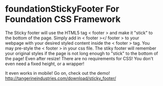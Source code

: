 foundationStickyFooter For Foundation CSS Framework
======================
The Sticky footer will use the HTML5 tag < footer > and make it "stick" to the bottom of the page.
Simply add in < footer ></ footer > to your webpage with your desired styled content inside the < footer > tag.
You may pre-style the < footer > in your css file. 
The stiky footer will remember your original styles if the page is not long enough to "stick" to the bottom of the page! Even after resize!
There are no requirements for CSS!
You don't even need a fixed height, or a wrapper!

It even works in mobile! Go on, check out the demo! http://tangerineindustries.com/download/sticky_footer/
